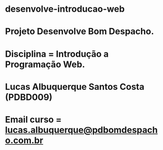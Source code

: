 # desenvolve-introducao-web
# Projeto Desenvolve Bom Despacho.
# Disciplina = Introdução a Programação Web.
# Lucas Albuquerque Santos Costa (PDBD009)
# Email curso = lucas.albuquerque@pdbomdespacho.com.br
